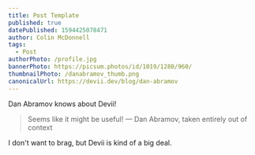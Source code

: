 ```yaml
---
title: Post Template
published: true
datePublished: 1594425078471
author: Colin McDonnell
tags:
  - Post
authorPhoto: /profile.jpg
bannerPhoto: https://picsum.photos/id/1019/1280/960/
thumbnailPhoto: /danabramov_thumb.png
canonicalUrl: https://devii.dev/blog/dan-abramov
---
```


Dan Abramov knows about Devii!

> Seems like it might be useful!
> — Dan Abramov, taken entirely out of context

I don't want to brag, but Devii is kind of a big deal.
